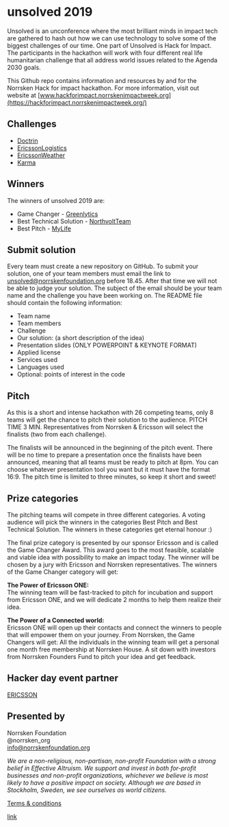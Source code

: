 # unsolved 2019 


Unsolved is an unconference where the most brilliant minds in impact tech are gathered to hash out how we can use technology to solve some of the biggest challenges of our time. One part of Unsolved is Hack for Impact. The participants in the hackathon will work with four different real life humanitarian challenge that all address world issues related to the Agenda 2030 goals. 

This Github repo contains information and resources by and for the Norrsken Hack for impact hackathon. For more information, visit out website at [www.hackforimpact.norrskenimpactweek.org](https://hackforimpact.norrskenimpactweek.org/)

## Challenges

  * [Doctrin](Challenges/Doctrin.md)
  * [EricssonLogistics](Challenges/EricssonLogistics.md)
  * [EricssonWeather](Challenges/EricssonWeather.md)
  * [Karma](Challenges/Karma.md)

## Winners
The winners of unsolved 2019 are:

* Game Changer - [Greenlytics](https://github.com/NorrskenFoundation/unsolved19/tree/master/Solutions/Greenlytics)<br>
* Best Technical Solution - [NorthvoltTeam](https://github.com/NorrskenFoundation/unsolved19/tree/master/Solutions/NorthvoltTeam)<br>
* Best Pitch - [MyLife](https://github.com/NorrskenFoundation/unsolved19/tree/master/Solutions/MyLife)<br>

## Submit solution 
Every team must create a new repository on GitHub. To submit your solution, one of your team members must email the link to unsolved@norrskenfoundation.org before 18.45. After that time we will not be able to judge your solution. The subject of the email should be your team name and the challenge you have been working on. The README file should contain the following information:

* Team name
* Team members
* Challenge
* Our solution: (a short description of the idea)
* Presentation slides (ONLY POWERPOINT & KEYNOTE FORMAT)
* Applied license
* Services used
* Languages used
* Optional: points of interest in the code

## Pitch
As this is a short and intense hackathon with 26 competing teams, only 8 teams will get the chance to pitch their solution to the audience. PITCH TIME 3 MIN. Representatives from Norrsken & Ericsson will select the finalists (two from each challenge). 

The finalists will be announced in the beginning of the pitch event. There will be no time to prepare a presentation once the finalists have been announced, meaning that all teams must be ready to pitch at 8pm. You can choose whatever presentation tool you want but it must have the format 16:9. The pitch time is limited to three minutes, so keep it short and sweet!

## Prize categories

The pitching teams will compete in three different categories. A voting audience will pick the winners in the categories Best Pitch and Best Technical Solution. The winners in these categories get eternal honour :)


The final prize category is presented by our sponsor Ericsson and is called the Game Changer Award. This award goes to the most feasible, scalable and viable idea with possibility to make an impact today. The winner will be chosen by a jury with Ericsson and Norrsken representatives.  The winners of the  Game Changer category  will get:

**The Power of Ericsson ONE:** <br>
The winning team will be fast-tracked to pitch for incubation and support from Ericsson ONE, and we will dedicate 2 months to help them realize their idea.

**The Power of a Connected world:** <br>
Ericsson ONE will open up their contacts and connect the winners to people that will empower them on your journey.
From Norrsken, the Game Changers will get:
All the individuals in the winning team will get a personal one month free membership at Norrsken House.
A sit down with investors from Norrsken Founders Fund to pitch your idea and get feedback. 

## Hacker day event partner 

[ERICSSON](https://www.ericsson.com/en)

## Presented by

Norrsken Foundation<br>
@norrsken_org<br>
info@norrskenfoundation.org<br>

*We are a non-religious, non-partisan, non-profit Foundation with a strong belief in Effective Altruism. We support and invest in both for-profit businesses and non-profit organizations, whichever we believe is most likely to have a positive impact on society. Although we are based in Stockholm, Sweden, we see ourselves as world citizens.*

[Terms & conditions](https://hackforimpact.norrskenimpactweek.org/terms-and-conditions)

[link](https://docs.google.com/document/d/101GkXZEMNwAXU6dylU9hxPmHL9vOrbqv8dkX4eeakSg/edit?usp=sharing)

